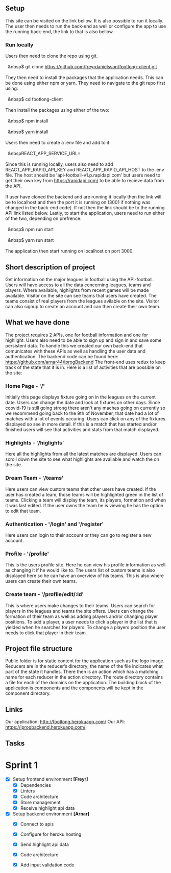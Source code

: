 ## Setup
This site can be visited on the link bellow. It is also possible to run it locally. The user then needs to run the back-end as well or configure the app to use the running back-end, the link to that is also bellow. 

### Run locally
Users then need to clone the repo using git.<br/><br/>
     &nbsp;&nbsp;&nbsp$ git clone https://github.com/freyrdanielsson/footlong-client.git<br/><br/>
They then need to install the packages that the application needs. This can be done using either npm or yarn. They need to navigate to the git repo first using:<br/><br/>
    &nbsp;&nbsp;&nbsp$ cd footlong-client<br/><br/>
Then install the packages using either of the two:<br/><br/>
    &nbsp;&nbsp;&nbsp$ npm install<br/><br/>
    &nbsp;&nbsp;&nbsp$ yarn install<br/><br/>
Users then need to create a .env file and add to it:<br/><br/>
    &nbsp;&nbsp;&nbspREACT_APP_SERVICE_URL=<link to back-end><br/><br/>
Since this is running locally, users also need to add REACT_APP_RAPID_API_KEY and REACT_APP_RAPID_API_HOST to the .env file. The host should be 'api-football-v1.p.rapidapi.com' but users need to get their own key from https://rapidapi.com/ to be able to recieve data from the API. <br /><br/>
If user have cloned the backend and are running it locally then the link will be to localhost and then the port it is running on (3001 if nothing was changed in the back-end code). If not then the link should be to the running API link listed below. 
Lastly, to start the application, users need to run either of the two, depending on prefrence:<br/><br/>
    &nbsp;&nbsp;&nbsp$ npm run start<br/><br/>
    &nbsp;&nbsp;&nbsp$ yarn run start<br/><br/>
The application then start running on localhost on port 3000.

## Short description of project
Get information on the major leagues in football using the API-football. Users will have access to all the data concerning leagues, teams and players. Where available, highlights from recent games will be made available. Visitor on the site can see teams that users have created. The teams consist of real players from the leagues avilable on the site. Visitor can also signup to create an account and can then create their own team.

## What we have done
The project requires 2 APIs, one for football information and one for highlight. Users also need to be able to sign up and sign in and save some persistent data. To handle this we created our own back-end that comunicates with these APIs as well as handling the user data and authentication.
The backend code can be found here: https://github.com/arnar44/iprogBackend
The front-end uses redux to keep track of the state that it is in. 
Here is a list of activities that are possible on the site:

### Home Page - '/'
Initially this page displays fixture going on in the leagues on the current date. Users can change the date and look at fixtures on other days. Since ccovid-19 is still going strong there aren't any maches going on currently so we recommend going back to the 9th of November, that date had a lot of matches with a lot of events occuring.
Users can click on any of the fixtures displayed so see in more detail. If this is a match that has started and/or finished users will see that activities and stats from that match displayed.

### Highlights - '/higlights'
Here all the highlights from all the latest matches are displayed. Users can scroll down the site to see what highlights are available and watch the on the site.

### Dream Team - '/teams'
Here users can view custom teams that other users have created. If the user has created a team, those teams will be highlighted green in the list of teams. Clicking a team will display the team, its players, formation and when it was last edited. If the user owns the team he is viewing he has the option to edit that team.

### Authentication - '/login' and '/register'
Here users can login to their account or they can go to register a new account.

### Profile - '/profile'
This is the users profile site. Here he can view his profile information as well as changing it if he would like to. The users list of custom teams is also displayed here so he can have an overview of his teams. This is also where users can create their own teams.

### Create team - '/profile/edit/:id'
This is where users make changes to their teams. Users can search for players in the leagues and teams the site offers. Users can change the formation of their team as well as adding players and/or changing player positions. To add a player, a user needs to click a player in the list that is yielded when he searches for players. To change a players position the user needs to click that player in their team. 

## Project file structure
Public folder is for static content for the application such as the logo image.
Reducers are in the reducer’s directory; the name of the file indicates what part of the state it handles. There then is an action which has a matching name for each reducer in the action directory. 
The route directory contains a file for each of the domains on the application. 
The building block of the application is components and the components will be kept in the component directory. 

## Links
Our application:
http://footlong.herokuapp.com/
Our API:
https://iprogbackend.herokuapp.com/

## Tasks
# Sprint 1
- [X] Setup frontend environment **[Freyr]**
    - [X] Dependencies
    - [X] Linters
    - [X] Code architecture
    - [X] Store management
    - [X] Receive highlight api data
- [X] Setup backend environment **[Arnar]**
    - [X] Connect to apis
    - [X] Configure for heroku hosting
    - [X] Send highlight api data
    - [X] Code architecture
    - [X] Add input validation code

